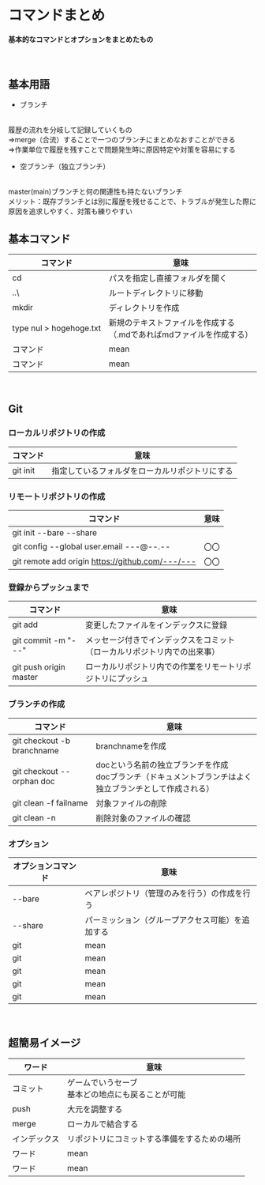 # コマンドまとめ

#### 基本的なコマンドとオプションをまとめたもの
<br>

## 基本用語

- ブランチ
<br>
履歴の流れを分岐して記録していくもの
<br>
⇒merge（合流）することで一つのブランチにまとめなおすことができる
<br>
⇒作業単位で履歴を残すことで問題発生時に原因特定や対策を容易にする

- 空ブランチ（独立ブランチ）
<br>
master(main)ブランチと何の関連性も持たないブランチ<br>
メリット：既存ブランチとは別に履歴を残せることで、トラブルが発生した際に原因を追求しやすく、対策も練りやすい


## 基本コマンド
| コマンド | 意味 |
| ---- | ---- |
| cd | パスを指定し直接フォルダを開く |
| ..\ | ルートディレクトリに移動 |
| mkdir | ディレクトリを作成 |
| type nul > hogehoge.txt | 新規のテキストファイルを作成する<br> （.mdであればmdファイルを作成する） |
| コマンド | mean |
| コマンド | mean |

<br>

## Git

### ローカルリポジトリの作成

| コマンド | 意味 |
| ---- | ---- |
| git init | 指定しているフォルダをローカルリポジトリにする |


### リモートリポジトリの作成

| コマンド | 意味 |
| ---- | ---- |
| git init --bare --share |  |
| git config --global user.email ---@--.-- | 〇〇 |
| git remote add origin https://github.com/---/--- | 〇〇 |


### 登録からプッシュまで

| コマンド | 意味 |
| ---- | ---- |
|  git add | 変更したファイルをインデックスに登録 |
| git commit -m "---" | メッセージ付きでインデックスをコミット<br>（ローカルリポジトリ内での出来事） |
| git push origin master | ローカルリポジトリ内での作業をリモートリポジトリにプッシュ |

### ブランチの作成
| コマンド | 意味 |
| ---- | ---- |
| git checkout -b branchname | branchnameを作成 |
| git checkout --orphan doc | docという名前の独立ブランチを作成<br>docブランチ（ドキュメントブランチはよく独立ブランチとして作成される） |
| git clean -f failname | 対象ファイルの削除 |
| git clean -n | 削除対象のファイルの確認 |


### オプション

| オプションコマンド | 意味 |
| ---- | ---- |
| --bare | ベアレポジトリ（管理のみを行う）の作成を行う |
| --share | パーミッション（グループアクセス可能）を追加する |
| git | mean |
| git | mean |
| git | mean |
| git | mean |
| git | mean |

<br>

## 超簡易イメージ
| ワード | 意味 |
| ---- | ---- |
| コミット | ゲームでいうセーブ<br>基本どの地点にも戻ることが可能 |
| push | 大元を調整する |
| merge | ローカルで結合する |
| インデックス | リポジトリにコミットする準備をするための場所 |
| ワード | mean |
| ワード | mean |


